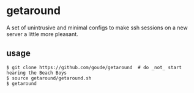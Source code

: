 # getaround
A set of unintrusive and minimal configs to make ssh sessions on a new server a little more pleasant.

## usage

```
$ git clone https://github.com/goude/getaround  # do _not_ start hearing the Beach Boys
$ source getaround/getaround.sh
$ getaround 
```

